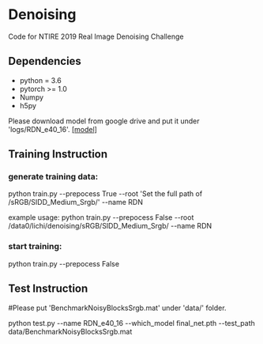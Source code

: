# Denoising

Code for  NTIRE 2019 Real Image Denoising Challenge

## Dependencies

- python = 3.6
- pytorch >= 1.0
- Numpy
- h5py

 Please download model from google drive and put it under 'logs/RDN_e40_16'.
[[model]](https://drive.google.com/open?id=1DRVUfMygxFhTvw4g-5eWvbeTgnN70gML)


## Training Instruction

### generate training data:

python train.py    --prepocess True  --root 'Set the full path of /sRGB/SIDD_Medium_Srgb/'  --name RDN

example usage: python train.py --prepocess False  --root /data0/lichi/denoising/sRGB/SIDD_Medium_Srgb/ --name RDN

### start training:

python train.py    --prepocess False

## Test Instruction

#Please put 'BenchmarkNoisyBlocksSrgb.mat' under 'data/' folder.

python test.py  --name RDN_e40_16  --which_model final_net.pth  --test_path data/BenchmarkNoisyBlocksSrgb.mat
